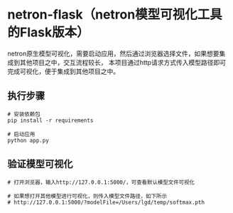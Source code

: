 # netron-flask（netron模型可视化工具的Flask版本）
netron原生模型可视化，需要启动应用，然后通过浏览器选择文件，如果想要集成到其他项目之中，交互流程较长，
本项目通过http请求方式传入模型路径即可完成可视化，便于集成到其他项目之中。



## 执行步骤
```shell
# 安装依赖包
pip install -r requirements

# 启动应用
python app.py
```

## 验证模型可视化
```shell
# 打开浏览器，输入http://127.0.0.1:5000/，可查看默认模型文件可视化

# 如果想打开其他模型进行可视化，则传入模型文件路径，如下所示
# http://127.0.0.1:5000/?modelFile=/Users/lgd/temp/softmax.pth
```
